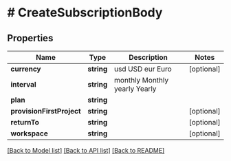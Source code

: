 # # CreateSubscriptionBody

## Properties

Name | Type | Description | Notes
------------ | ------------- | ------------- | -------------
**currency** | **string** | usd USD eur Euro | [optional]
**interval** | **string** | monthly Monthly yearly Yearly |
**plan** | **string** |  |
**provisionFirstProject** | **string** |  | [optional]
**returnTo** | **string** |  | [optional]
**workspace** | **string** |  | [optional]

[[Back to Model list]](../../README.md#models) [[Back to API list]](../../README.md#endpoints) [[Back to README]](../../README.md)
